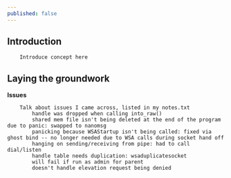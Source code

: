 ```yaml
---
published: false
---
```

## Introduction
		Introduce concept here
## Laying the groundwork

**Issues**
 
		Talk about issues I came across, listed in my notes.txt
            handle was dropped when calling into_raw()
            shared mem file isn't being deleted at the end of the program due to panic: swapped to nanomsg
            panicking because WSAStartup isn't being called: fixed via ghost bind -- no longer needed due to WSA calls during socket hand off
            hanging on sending/receiving from pipe: had to call dial/listen
            handle table needs duplication: wsaduplicatesocket
            will fail if run as admin for parent
            doesn't handle elevation request being denied
